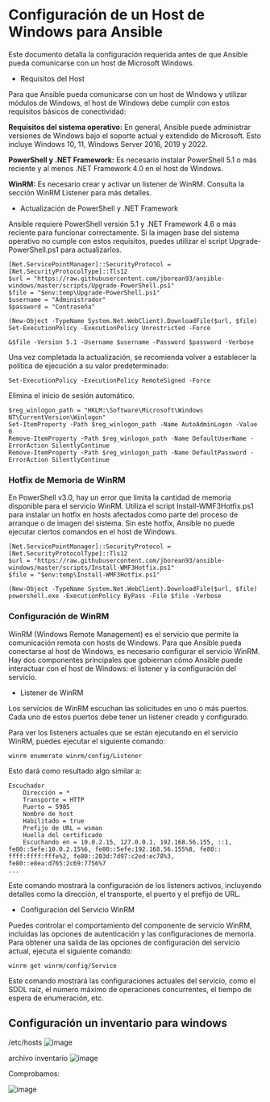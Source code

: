 # Configuración de un Host de Windows para Ansible
Este documento detalla la configuración requerida antes de que Ansible pueda comunicarse con un host de Microsoft Windows.

- Requisitos del Host

Para que Ansible pueda comunicarse con un host de Windows y utilizar módulos de Windows, el host de Windows debe cumplir con estos requisitos básicos de conectividad:

**Requisitos del sistema operativo:** En general, Ansible puede administrar versiones de Windows bajo el soporte actual y extendido de Microsoft. Esto incluye Windows 10, 11, Windows Server 2016, 2019 y 2022.

**PowerShell y .NET Framework:** Es necesario instalar PowerShell 5.1 o más reciente y al menos .NET Framework 4.0 en el host de Windows.

**WinRM:** Es necesario crear y activar un listener de WinRM. Consulta la sección WinRM Listener para más detalles.

- Actualización de PowerShell y .NET Framework

Ansible requiere PowerShell versión 5.1 y .NET Framework 4.6 o más reciente para funcionar correctamente. Si la imagen base del sistema operativo no cumple con estos requisitos, puedes utilizar el script Upgrade-PowerShell.ps1 para actualizarlos.


```
[Net.ServicePointManager]::SecurityProtocol = [Net.SecurityProtocolType]::Tls12
$url = "https://raw.githubusercontent.com/jborean93/ansible-windows/master/scripts/Upgrade-PowerShell.ps1"
$file = "$env:temp\Upgrade-PowerShell.ps1"
$username = "Administrador"
$password = "Contraseña"

(New-Object -TypeName System.Net.WebClient).DownloadFile($url, $file)
Set-ExecutionPolicy -ExecutionPolicy Unrestricted -Force

&$file -Version 5.1 -Username $username -Password $password -Verbose

```
Una vez completada la actualización, se recomienda volver a establecer la política de ejecución a su valor predeterminado:

```
Set-ExecutionPolicy -ExecutionPolicy RemoteSigned -Force
```

Elimina el inicio de sesión automático.

```
$reg_winlogon_path = "HKLM:\Software\Microsoft\Windows NT\CurrentVersion\Winlogon"
Set-ItemProperty -Path $reg_winlogon_path -Name AutoAdminLogon -Value 0
Remove-ItemProperty -Path $reg_winlogon_path -Name DefaultUserName -ErrorAction SilentlyContinue
Remove-ItemProperty -Path $reg_winlogon_path -Name DefaultPassword -ErrorAction SilentlyContinue
```
### Hotfix de Memoria de WinRM

En PowerShell v3.0, hay un error que limita la cantidad de memoria disponible para el servicio WinRM. Utiliza el script Install-WMF3Hotfix.ps1 para instalar un hotfix en hosts afectados como parte del proceso de arranque o de imagen del sistema. Sin este hotfix, Ansible no puede ejecutar ciertos comandos en el host de Windows.

```
[Net.ServicePointManager]::SecurityProtocol = [Net.SecurityProtocolType]::Tls12
$url = "https://raw.githubusercontent.com/jborean93/ansible-windows/master/scripts/Install-WMF3Hotfix.ps1"
$file = "$env:temp\Install-WMF3Hotfix.ps1"

(New-Object -TypeName System.Net.WebClient).DownloadFile($url, $file)
powershell.exe -ExecutionPolicy ByPass -File $file -Verbose
```


### Configuración de WinRM
WinRM (Windows Remote Management) es el servicio que permite la comunicación remota con hosts de Windows. Para que Ansible pueda conectarse al host de Windows, es necesario configurar el servicio WinRM. Hay dos componentes principales que gobiernan cómo Ansible puede interactuar con el host de Windows: el listener y la configuración del servicio.

- Listener de WinRM

Los servicios de WinRM escuchan las solicitudes en uno o más puertos. Cada uno de estos puertos debe tener un listener creado y configurado.

Para ver los listeners actuales que se están ejecutando en el servicio WinRM, puedes ejecutar el siguiente comando:

```
winrm enumerate winrm/config/Listener
```

Esto dará como resultado algo similar a:

```
Escuchador
    Dirección = *
    Transporte = HTTP
    Puerto = 5985
    Nombre de host
    Habilitado = true
    Prefijo de URL = wsman
    Huella del certificado
    Escuchando en = 10.0.2.15, 127.0.0.1, 192.168.56.155, ::1, fe80::5efe:10.0.2.15%6, fe80::5efe:192.168.56.155%8, fe80::
ffff:ffff:fffe%2, fe80::203d:7d97:c2ed:ec78%3, fe80::e8ea:d765:2c69:7756%7
...
```

Este comando mostrará la configuración de los listeners activos, incluyendo detalles como la dirección, el transporte, el puerto y el prefijo de URL.

- Configuración del Servicio WinRM

Puedes controlar el comportamiento del componente de servicio WinRM, incluidas las opciones de autenticación y las configuraciones de memoria. Para obtener una salida de las opciones de configuración del servicio actual, ejecuta el siguiente comando:

```
winrm get winrm/config/Service
```
Este comando mostrará las configuraciones actuales del servicio, como el SDDL raíz, el número máximo de operaciones concurrentes, el tiempo de espera de enumeración, etc.


## Configuración un inventario para windows

/etc/hosts
![image](https://github.com/Scosrom/Ansible/assets/114906778/896eb9e6-c4cc-4d60-95d5-5a0ed1cbb355)


archivo inventario
![image](https://github.com/Scosrom/Ansible/assets/114906778/a8c5273c-8a10-46e3-b04a-095718192e36)


Comprobamos:

![image](https://github.com/Scosrom/Ansible/assets/114906778/99c063b9-375a-40c1-a696-62347971cd4b)

